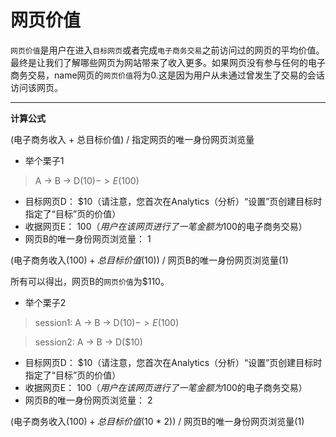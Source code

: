 # 网页价值

`网页价值`是用户在进入`目标网页`或者完成`电子商务交易`之前访问过的网页的平均价值。最终是让我们了解哪些网页为网站带来了收入更多。如果网页没有参与任何的电子商务交易，name网页的`网页价值`将为0.这是因为用户从未通过曾发生了交易的会话访问该网页。

<hr/>

**计算公式**

(电子商务收入 + 总目标价值) / 指定网页的唯一身份网页浏览量  

* 举个栗子1

> A -> B -> D($10) -> E($100)

* 目标网页D： $10（请注意，您首次在Analytics（分析）“设置”页创建目标时指定了“目标”页的价值）
* 收据网页E： $100（用户在该网页进行了一笔金额为$100的电子商务交易）
* 网页B的唯一身份网页浏览量： 1

(电子商务收入($100) + 总目标价值($10)) / 网页B的唯一身份网页浏览量(1) 

所有可以得出，网页B的`网页价值`为$110。

* 举个栗子2

> session1: A -> B -> D($10) -> E($100)

> session2: A -> B -> D($10)

* 目标网页D： $10（请注意，您首次在Analytics（分析）“设置”页创建目标时指定了“目标”页的价值）
* 收据网页E： $100（用户在该网页进行了一笔金额为$100的电子商务交易）
* 网页B的唯一身份网页浏览量： 2


(电子商务收入($100) + 总目标价值($10 * 2)) / 网页B的唯一身份网页浏览量(1) 






